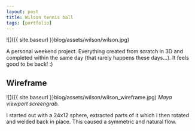 ```yaml
---
layout: post
title: Wilson tennis ball
tags: [portfolio]
---
```


![]({{ site.baseurl }}blog/assets/wilson/wilson.jpg)

A personal weekend project. Everything created from scratch in 3D and completed within the same day (that rarely happens these days...). It feels good to be back! :)

<!--more-->

## Wireframe

![]({{ site.baseurl }}blog/assets/wilson/wilson_wireframe.jpg)
*Maya viewport screengrab.*

I started out with a 24x12 sphere, extracted parts of it which I then rotated and welded back in place. This caused a symmetric and natural flow.
